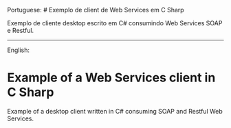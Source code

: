 Portuguese:
﻿﻿﻿# Exemplo de client de Web Services em C Sharp

Exemplo de cliente desktop escrito em C# consumindo Web Services SOAP e Restful.

______________________________________________________________________________________

English:
# Example of a Web Services client in C Sharp

Example of a desktop client written in C# consuming SOAP and Restful Web Services. 
